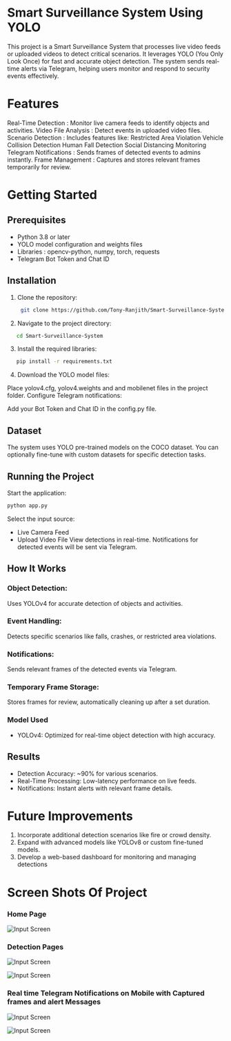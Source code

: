 # Smart Surveillance System Using YOLO
This project is a Smart Surveillance System that processes live video feeds or uploaded videos to detect critical scenarios. It leverages YOLO (You Only Look Once) for fast and accurate object detection. The system sends real-time alerts via Telegram, helping users monitor and respond to security events effectively.

# Features
 Real-Time Detection : Monitor live camera feeds to identify objects and activities.
 Video File Analysis : Detect events in uploaded video files.
 Scenario Detection : Includes features like:
Restricted Area Violation
Vehicle Collision Detection
Human Fall Detection
Social Distancing Monitoring
Telegram Notifications : Sends frames of detected events to admins instantly.
Frame Management : Captures and stores relevant frames temporarily for review.
# Getting Started
## Prerequisites
- Python 3.8 or later
- YOLO model configuration and weights files
- Libraries : opencv-python, numpy, torch, requests
- Telegram Bot Token and Chat ID
## Installation
1. Clone the repository:

   ```bash
    git clone https://github.com/Tony-Ranjith/Smart-Surveillance-System.git
   ``` 
2. Navigate to the project directory:

```bash
   cd Smart-Surveillance-System
```
3. Install the required libraries:

```bash
   pip install -r requirements.txt
```
4. Download the YOLO model files:

Place yolov4.cfg, yolov4.weights and and mobilenet files in the project folder. 
Configure Telegram notifications:

Add your Bot Token and Chat ID in the config.py file.
## Dataset
The system uses YOLO pre-trained models on the COCO dataset. You can optionally fine-tune with custom datasets for specific detection tasks.

## Running the Project
Start the application:

```bash
python app.py
```
Select the input source:

- Live Camera Feed
- Upload Video File
View detections in real-time. Notifications for detected events will be sent via Telegram.

## How It Works
### Object Detection:
Uses YOLOv4 for accurate detection of objects and activities.
### Event Handling:
Detects specific scenarios like falls, crashes, or restricted area violations.
### Notifications:
Sends relevant frames of the detected events via Telegram.
### Temporary Frame Storage:
Stores frames for review, automatically cleaning up after a set duration.
### Model Used
- YOLOv4: Optimized for real-time object detection with high accuracy.
## Results
- Detection Accuracy: ~90% for various scenarios.
- Real-Time Processing: Low-latency performance on live feeds.
- Notifications: Instant alerts with relevant frame details.
# Future Improvements
1. Incorporate additional detection scenarios like fire or crowd density.
2. Expand with advanced models like YOLOv8 or custom fine-tuned models.
3. Develop a web-based dashboard for monitoring and managing detections
# Screen Shots Of Project
### Home Page
![Input Screen](images/Home-Page.jpg)

### Detection Pages
![Input Screen](images/detection-page.jpg) 

![Input Screen](images/detection-page-1.jpg)

### Real time Telegram Notifications on Mobile with Captured frames and alert Messages
![Input Screen](images/notification-2.jpg)   

![Input Screen](images/notification-1.jpg)

